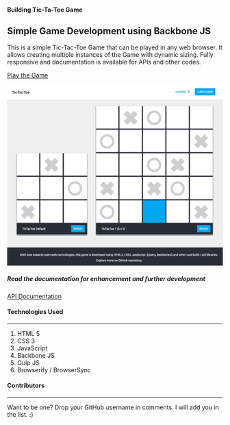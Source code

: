 #### Building Tic-Ta-Toe Game
## Simple Game Development using Backbone JS
This is a simple Tic-Tac-Toe Game that can be played in any web browser. It allows creating multiple instances of the Game with dynamic sizing. Fully responsive and documentation is available for APIs and other codes.

[Play the Game](https://nathan5x.github.io/TicTacToe-Game/)

![TicTacToe Game Screenshot](/src/Game_Screenshot.png)

##### Read the documentation for enhancement and further development
[API Documentation](http://nathan5x.github.io/TicTacToe-Game/docs/src/app/app.js.html)

#### Technologies Used
---
1. HTML 5
2. CSS 3
3. JavaScript
4. Backbone JS
5. Gulp JS
6. Browserify / BrowserSync

#### Contributors
---
Want to be one? Drop your GitHub username in comments. I will add you in the list. :)
